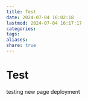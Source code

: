 ```yaml
---
title: Test
date: 2024-07-04 16:02:18
lastmod: 2024-07-04 16:17:17
categories: 
tags: 
aliases: 
share: true
---
```


# Test

testing new page deployment
